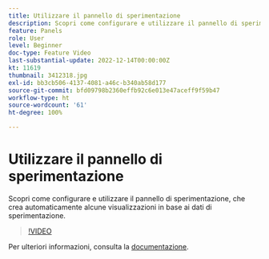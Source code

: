 ```yaml
---
title: Utilizzare il pannello di sperimentazione
description: Scopri come configurare e utilizzare il pannello di sperimentazione, che crea automaticamente alcune visualizzazioni in base ai dati di sperimentazione.
feature: Panels
role: User
level: Beginner
doc-type: Feature Video
last-substantial-update: 2022-12-14T00:00:00Z
kt: 11619
thumbnail: 3412318.jpg
exl-id: bb3cb506-4137-4081-a46c-b340ab58d177
source-git-commit: bfd09798b2360effb92c6e013e47aceff9f59b47
workflow-type: ht
source-wordcount: '61'
ht-degree: 100%

---
```


# Utilizzare il pannello di sperimentazione

Scopri come configurare e utilizzare il pannello di sperimentazione, che crea automaticamente alcune visualizzazioni in base ai dati di sperimentazione.

>[!VIDEO](https://video.tv.adobe.com/v/3412318/?quality=12&learn=on)

Per ulteriori informazioni, consulta la [documentazione](https://experienceleague.adobe.com/docs/analytics-platform/using/cja-workspace/panels/experimentation.html?lang=it).
